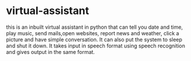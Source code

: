 # virtual-assistant
this is an inbuilt virtual assistant in python that can tell you date and time, play music, send mails,open websites, report news and weather, click a picture and have simple conversation. It can also put the system to sleep and shut it down.
It takes input in speech format using speech recognition and gives output in the same format.
